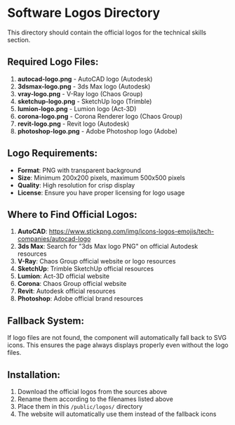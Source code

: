 # Software Logos Directory

This directory should contain the official logos for the technical skills section.

## Required Logo Files:

1. **autocad-logo.png** - AutoCAD logo (Autodesk)
2. **3dsmax-logo.png** - 3ds Max logo (Autodesk)
3. **vray-logo.png** - V-Ray logo (Chaos Group)
4. **sketchup-logo.png** - SketchUp logo (Trimble)
5. **lumion-logo.png** - Lumion logo (Act-3D)
6. **corona-logo.png** - Corona Renderer logo (Chaos Group)
7. **revit-logo.png** - Revit logo (Autodesk)
8. **photoshop-logo.png** - Adobe Photoshop logo (Adobe)

## Logo Requirements:

- **Format**: PNG with transparent background
- **Size**: Minimum 200x200 pixels, maximum 500x500 pixels
- **Quality**: High resolution for crisp display
- **License**: Ensure you have proper licensing for logo usage

## Where to Find Official Logos:

1. **AutoCAD**: https://www.stickpng.com/img/icons-logos-emojis/tech-companies/autocad-logo
2. **3ds Max**: Search for "3ds Max logo PNG" on official Autodesk resources
3. **V-Ray**: Chaos Group official website or logo resources
4. **SketchUp**: Trimble SketchUp official resources
5. **Lumion**: Act-3D official website
6. **Corona**: Chaos Group official website
7. **Revit**: Autodesk official resources
8. **Photoshop**: Adobe official brand resources

## Fallback System:

If logo files are not found, the component will automatically fall back to SVG icons. This ensures the page always displays properly even without the logo files.

## Installation:

1. Download the official logos from the sources above
2. Rename them according to the filenames listed above
3. Place them in this `/public/logos/` directory
4. The website will automatically use them instead of the fallback icons
